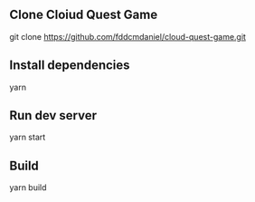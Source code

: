 ## Clone Cloiud Quest Game

git clone https://github.com/fddcmdaniel/cloud-quest-game.git

## Install dependencies

yarn

## Run dev server

yarn start

## Build

yarn build
